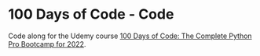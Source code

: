# 100 Days of Code - Code

Code along for the Udemy course [100 Days of Code: The Complete Python Pro Bootcamp for 2022](https://www.udemy.com/course/100-days-of-code/).
